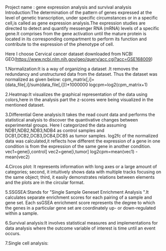 Project name : gene  expression analysis and survival analysis
Introduction:The determination of the pattern of genes expressed at the level of genetic transcription, under specific circumstances or in a specific cell,is called as gene expression analysis.The expression studies are directed to detect and quantify messenger RNA (mRNA) levels of a specific gene.It  comprises from the gene activation until the mature protein is located in its corresponding compartment to perform its function and contribute to the expression of the phenotype of cell.

 Here I choose Cervical cancer dataset downloaded from NCBI GEO(https://www.ncbi.nlm.nih.gov/geo/query/acc.cgi?acc=GSE168009)

1.Normalization:It is a way of organizing a dataset .It removes the redundancy and unstructured data from the dataset.
Thus the dataset was normalized as given below:
cpm_matrix[,i]=(data_file[,i]/sum(data_file[,i]))*1000000
logcpm=log2(cpm_matrix+1)


2.Heatmap:It visualizes the graphical representation of the data using colors,here in the analysis part the z-scores were being visualized in the mentioned dataset.

3.Differential Gene analysis:It takes the read count data and performs the statistical analysis to discover the quantivative changes between experimental groups.
Here I categorized the data assuming NDB1,NDB2,NDB3,NDB4 as control samples and  DCB1,DCB2,DCB3,DCB4,DCB5 as tumor samples.
log2fc of the normalized data was calculated,it reflects how different the expression of a gene in one condition is from the expression of the same gene in another condition.
vec1=gene[i,control]
vec2=gene[i,tumor]
log2cpm=mean(vec1) - mean(vec2)

4.Circos plot: It represents information with long axes or a large amount of categories; second, it intuitively shows data with multiple tracks focusing on the same object; third, it easily demonstrates relations between elements and the plots are in the circular format.

5.SSGSEA:Stands for "Single Sample Geneset Enrichment Analysis ".It calculates separate enrichment scores for each pairing of a sample and gene set. Each ssGSEA enrichment score represents the degree to which the genes in a particular gene set are coordinately up- or down-regulated within a sample.

6.Survival analysis:It involves statistical measures and implementations for data analysis where the outcome variable of interest is time until an event occurs.

7.Single cell analysis:
